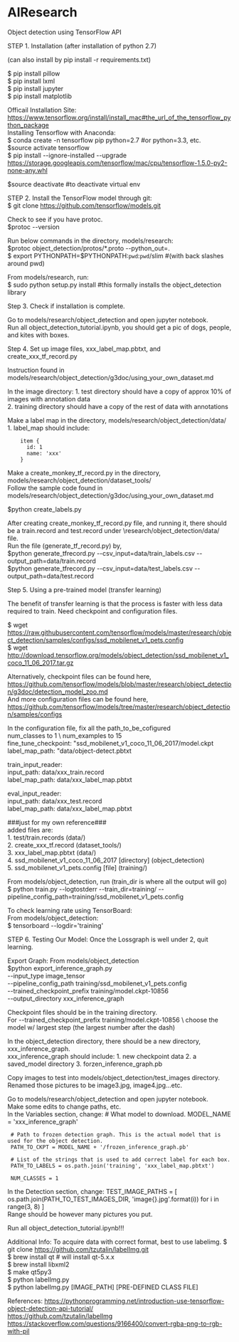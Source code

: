 # AIResearch
Object detection using TensorFlow API


STEP 1. Installation (after installation of python 2.7)

(can also install by pip install -r requirements.txt)

$ pip install pillow \
$ pip install lxml \
$ pip install jupyter \
$ pip install matplotlib 

Officail Installation Site: https://www.tensorflow.org/install/install_mac#the_url_of_the_tensorflow_python_package \
Installing Tensorflow with Anaconda:\
$ conda create -n tensorflow pip python=2.7 #or python=3.3, etc. \
$source activate tensorflow \
$ pip install --ignore-installed --upgrade  https://storage.googleapis.com/tensorflow/mac/cpu/tensorflow-1.5.0-py2-none-any.whl 

$source deactivate #to deactivate virtual env

STEP 2. 
Install the TensorFlow model through git: \
$ git clone https://github.com/tensorflow/models.git

Check to see if you have protoc. \
$protoc --version

Run below commands in the directory, models/research: \
$protoc object_detection/protos/*.proto --python_out=. \
$ export PYTHONPATH=$PYTHONPATH:`pwd`:`pwd`/slim #(with back slashes around pwd)

From models/research, run: \
$ sudo python setup.py install #this formally installs the object_detection library 
     
Step 3. Check if installation is complete. 

Go to models/research/object_detection and open jupyter notebook. \
Run all object_detection_tutorial.ipynb, you should get a pic of dogs, people, and kites with boxes. 
    
Step 4. Set up image files, xxx_label_map.pbtxt, and create_xxx_tf_record.py 

Instruction found in models/research/object_detection/g3doc/using_your_own_dataset.md

In the image directory: 
    1. test directory should have a copy of approx 10% of images with annotation data \
    2. training directory should have a copy of the rest of data with annotations   

Make a label map in the directory, models/research/object_detection/data/ \
    1. label_map should include: 

        item {
          id: 1
          name: 'xxx'
        }
    

Make a create_monkey_tf_record.py in the directory, models/research/object_detection/dataset_tools/ \
Follow the sample code found in models/research/object_detection/g3doc/using_your_own_dataset.md 

$python create_labels.py

After creating create_monkey_tf_record.py file, and running it, there should be a train.record and test.record under \research/object_detection/data/ file. \
Run the file (generate_tf_record.py) by, \
$python generate_tfrecord.py --csv_input=data/train_labels.csv --output_path=data/train.record \
$python generate_tfrecord.py --csv_input=data/test_labels.csv --output_path=data/test.record


Step 5. Using a pre-trained model (transfer learning)

The benefit of transfer learning is that the process is faster with less data required to train.
Need checkpoint and configuration files. 

$ wget https://raw.githubusercontent.com/tensorflow/models/master/research/object_detection/samples/configs/ssd_mobilenet_v1_pets.config \
$ wget http://download.tensorflow.org/models/object_detection/ssd_mobilenet_v1_coco_11_06_2017.tar.gz 

Alternatively, checkpoint files can be found here,  https://github.com/tensorflow/models/blob/master/research/object_detection/g3doc/detection_model_zoo.md \
And more configuration files can be found here,  https://github.com/tensorflow/models/tree/master/research/object_detection/samples/configs

In the configuration file, fix all the path_to_be_cofigured \
num_classes to 1 \ 
num_examples to 15 \
fine_tune_checkpoint: "ssd_mobilenet_v1_coco_11_06_2017/model.ckpt \
label_map_path: "data/object-detect.pbtxt

train_input_reader: \
input_path: data/xxx_train.record \
label_map_path: data/xxx_label_map.pbtxt

eval_input_reader: \
input_path: data/xxx_test.record \
label_map_path: data/xxx_label_map.pbtxt

###just for my own reference### \
added files are: \
    1. test/train.records (data/) \
    2. create_xxx_tf.record (dataset_tools/) \
    3. xxx_label_map.pbtxt (data/) \
    4. ssd_mobilenet_v1_coco_11_06_2017 [directory] (object_detection) \
    5. ssd_mobilenet_v1_pets.config [file] (training/)

From models/object_detection, run (train_dir is where all the output will go) \
$ python train.py --logtostderr --train_dir=training/ --pipeline_config_path=training/ssd_mobilenet_v1_pets.config

To check learning rate using TensorBoard: \
From models/object_detection: \
$ tensorboard --logdir='training'

STEP 6.
Testing Our Model:
Once the Lossgraph is well under 2, quit learning.

Export Graph:
From models/object_detection \
$python export_inference_graph.py \
    --input_type image_tensor \
    --pipeline_config_path training/ssd_mobilenet_v1_pets.config \
    --trained_checkpoint_prefix training/model.ckpt-10856 \
    --output_directory xxx_inference_graph
    
Checkpoint files should be in the training directory. \
For --trained_checkpoint_prefix training/model.ckpt-10856 \ choose the model w/ largest step (the largest number after the dash)

In the object_detection directory, there should be a new directory, xxx_inference_graph. \
xxx_inference_graph should include:
     1. new checkpoint data
     2. a saved_model directory
     3. forzen_inference_graph.pb 

Copy images to test into models/object_detection/test_images directory. \
Renamed those pictures to be image3.jpg, image4.jpg...etc.

Go to models/research/object_detection and open jupyter notebook. \
Make some edits to change paths, etc. \
In the Variables section, change:
     # What model to download.
     MODEL_NAME = 'xxx_inference_graph'

     # Path to frozen detection graph. This is the actual model that is used for the object detection.
     PATH_TO_CKPT = MODEL_NAME + '/frozen_inference_graph.pb'

     # List of the strings that is used to add correct label for each box.
     PATH_TO_LABELS = os.path.join('training', 'xxx_label_map.pbtxt')

     NUM_CLASSES = 1
In the Detection section, change:
     TEST_IMAGE_PATHS = [ os.path.join(PATH_TO_TEST_IMAGES_DIR, 'image{}.jpg'.format(i)) for i in range(3, 8) ] \
Range should be however many pictures you put.

Run all object_detection_tutorial.ipynb!!!




Additional Info:
To acquire data with correct format, best to use labelimg.
$ git clone https://github.com/tzutalin/labelImg.git \
$ brew install qt  # will install qt-5.x.x \
$ brew install libxml2 \
$ make qt5py3 \
$ python labelImg.py \
$ python  labelImg.py [IMAGE_PATH] [PRE-DEFINED CLASS FILE]

References:
https://pythonprogramming.net/introduction-use-tensorflow-object-detection-api-tutorial/ \
https://github.com/tzutalin/labelImg \
https://stackoverflow.com/questions/9166400/convert-rgba-png-to-rgb-with-pil
